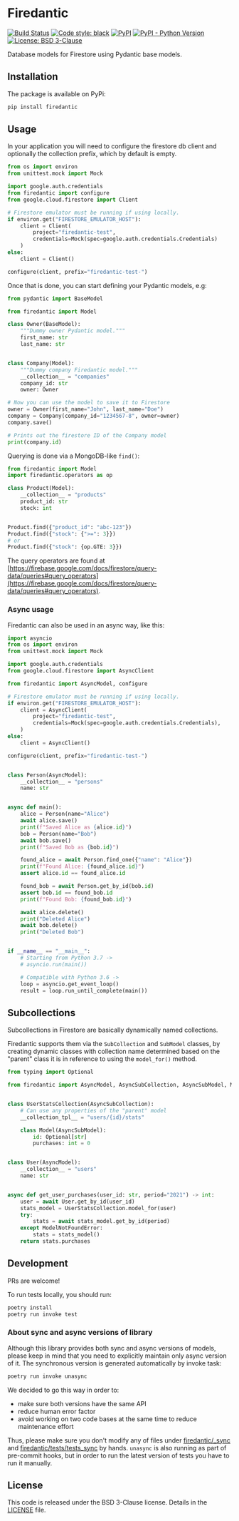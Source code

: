 # Firedantic

[![Build Status](https://travis-ci.com/digitalliving/firedantic.svg?branch=master)](https://travis-ci.com/digitalliving/firedantic)
[![Code style: black](https://img.shields.io/badge/code%20style-black-000000.svg)](https://github.com/psf/black)
[![PyPI](https://img.shields.io/pypi/v/firedantic)](https://pypi.org/project/firedantic/)
[![PyPI - Python Version](https://img.shields.io/pypi/pyversions/firedantic)](https://pypi.org/project/firedantic/)
[![License: BSD 3-Clause](https://img.shields.io/badge/License-BSD%203--Clause-blue.svg)](https://opensource.org/licenses/BSD-3-Clause)

Database models for Firestore using Pydantic base models.


## Installation

The package is available on PyPi:

```bash
pip install firedantic
```


## Usage

In your application you will need to configure the firestore db client and
optionally the collection prefix, which by default is empty.

```python
from os import environ
from unittest.mock import Mock

import google.auth.credentials
from firedantic import configure
from google.cloud.firestore import Client

# Firestore emulator must be running if using locally.
if environ.get("FIRESTORE_EMULATOR_HOST"):
    client = Client(
        project="firedantic-test",
        credentials=Mock(spec=google.auth.credentials.Credentials)
    )
else:
    client = Client()

configure(client, prefix="firedantic-test-")
```

Once that is done, you can start defining your Pydantic models, e.g:

```python
from pydantic import BaseModel

from firedantic import Model

class Owner(BaseModel):
    """Dummy owner Pydantic model."""
    first_name: str
    last_name: str


class Company(Model):
    """Dummy company Firedantic model."""
    __collection__ = "companies"
    company_id: str
    owner: Owner

# Now you can use the model to save it to Firestore
owner = Owner(first_name="John", last_name="Doe")
company = Company(company_id="1234567-8", owner=owner)
company.save()

# Prints out the firestore ID of the Company model
print(company.id)
```

Querying is done via a MongoDB-like `find()`:

```python
from firedantic import Model
import firedantic.operators as op

class Product(Model):
    __collection__ = "products"
    product_id: str
    stock: int


Product.find({"product_id": "abc-123"})
Product.find({"stock": {">=": 3}})
# or
Product.find({"stock": {op.GTE: 3}})
```

The query operators are found at [https://firebase.google.com/docs/firestore/query-data/queries#query_operators](https://firebase.google.com/docs/firestore/query-data/queries#query_operators).


### Async usage

Firedantic can also be used in an async way, like this:
```python
import asyncio
from os import environ
from unittest.mock import Mock

import google.auth.credentials
from google.cloud.firestore import AsyncClient

from firedantic import AsyncModel, configure

# Firestore emulator must be running if using locally.
if environ.get("FIRESTORE_EMULATOR_HOST"):
    client = AsyncClient(
        project="firedantic-test",
        credentials=Mock(spec=google.auth.credentials.Credentials),
    )
else:
    client = AsyncClient()

configure(client, prefix="firedantic-test-")


class Person(AsyncModel):
    __collection__ = "persons"
    name: str


async def main():
    alice = Person(name="Alice")
    await alice.save()
    print(f"Saved Alice as {alice.id}")
    bob = Person(name="Bob")
    await bob.save()
    print(f"Saved Bob as {bob.id}")

    found_alice = await Person.find_one({"name": "Alice"})
    print(f"Found Alice: {found_alice.id}")
    assert alice.id == found_alice.id

    found_bob = await Person.get_by_id(bob.id)
    assert bob.id == found_bob.id
    print(f"Found Bob: {found_bob.id}")

    await alice.delete()
    print("Deleted Alice")
    await bob.delete()
    print("Deleted Bob")


if __name__ == "__main__":
    # Starting from Python 3.7 ->
    # asyncio.run(main())

    # Compatible with Python 3.6 ->
    loop = asyncio.get_event_loop()
    result = loop.run_until_complete(main())
```

## Subcollections

Subcollections in Firestore are basically dynamically named collections.

Firedantic supports them via the `SubCollection` and `SubModel` classes, by creating dynamic classes with collection name determined based on the "parent" class it is in reference to using the `model_for()` method.

```python
from typing import Optional

from firedantic import AsyncModel, AsyncSubCollection, AsyncSubModel, ModelNotFoundError


class UserStatsCollection(AsyncSubCollection):
    # Can use any properties of the "parent" model
    __collection_tpl__ = "users/{id}/stats"

    class Model(AsyncSubModel):
        id: Optional[str]
        purchases: int = 0


class User(AsyncModel):
    __collection__ = "users"
    name: str


async def get_user_purchases(user_id: str, period="2021") -> int:
    user = await User.get_by_id(user_id)
    stats_model = UserStatsCollection.model_for(user)
    try:
        stats = await stats_model.get_by_id(period)
    except ModelNotFoundError:
        stats = stats_model()
    return stats.purchases
```

## Development

PRs are welcome!



To run tests locally, you should run:

```bash
poetry install
poetry run invoke test
```

### About sync and async versions of library

Although this library provides both sync and async versions of models, please keep in mind that
you need to explicitly maintain only async version of it. The synchronous version is generated automatically by invoke task:

```bash
poetry run invoke unasync
```

We decided to go this way in order to:
- make sure both versions have the same API
- reduce human error factor
- avoid working on two code bases at the same time to reduce maintenance effort

Thus, please make sure you don't modify any of files under [firedantic/_sync](./firedantic/_sync) and [firedantic/tests/tests_sync](./firedantic/tests/tests_sync) by hands.
`unasync` is also running as part of pre-commit hooks, but in order to run the latest version of tests you have to run it manually.

## License

This code is released under the BSD 3-Clause license. Details in the
[LICENSE](./LICENSE) file.
